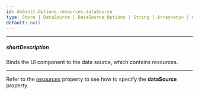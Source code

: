 ```yaml
---
id: dxGantt.Options.resources.dataSource
type: Store | DataSource | DataSource_Options | String | Array<any> | null
default: null
---
```

---
##### shortDescription
Binds the UI component to the data source, which contains resources.

---

Refer to the [resources](/api-reference/10%20UI%20Components/dxGantt/1%20Configuration/resources '/Documentation/ApiReference/UI_Components/dxGantt/Configuration/resources/') property to see how to specify the **dataSource** property.